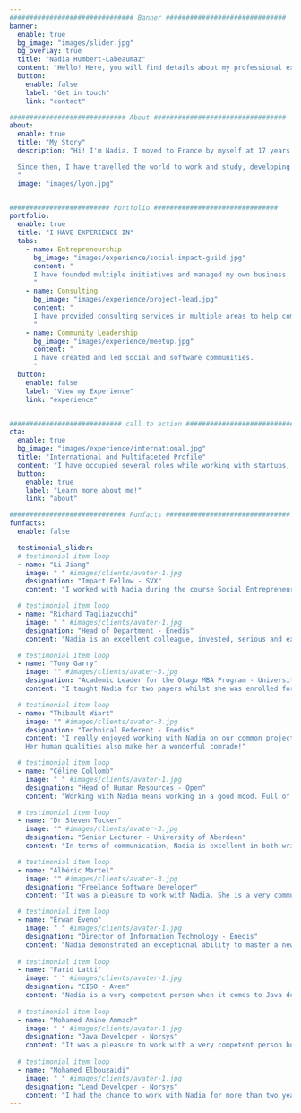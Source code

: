 ```yaml
---
############################### Banner ##############################
banner:
  enable: true
  bg_image: "images/slider.jpg"
  bg_overlay: true
  title: "Nadia Humbert-Labeaumaz"
  content: "Hello! Here, you will find details about my professional experience as well as some of my thoughts and case studies."
  button:
    enable: false
    label: "Get in touch"
    link: "contact"

############################# About #################################
about:
  enable: true
  title: "My Story"
  description: "Hi! I'm Nadia. I moved to France by myself at 17 years old.

  Since then, I have travelled the world to work and study, developing knowledge and skills in diverse fields, building up experience in entrepreneurship, consulting and leadership and learning from many cultures.
  "
  image: "images/lyon.jpg"


######################### Portfolio ###############################
portfolio:
  enable: true
  title: "I HAVE EXPERIENCE IN"
  tabs:
    - name: Entrepreneurship
      bg_image: "images/experience/social-impact-guild.jpg"
      content: "
      I have founded multiple initiatives and managed my own business.
      "      
    - name: Consulting
      bg_image: "images/experience/project-lead.jpg"
      content: "
      I have provided consulting services in multiple areas to help companies achieve strategic goals and scale up.
      "
    - name: Community Leadership
      bg_image: "images/experience/meetup.jpg"
      content: "
      I have created and led social and software communities.
      "
  button:
    enable: false
    label: "View my Experience"
    link: "experience"


############################ call to action ###########################
cta:
  enable: true
  bg_image: "images/experience/international.jpg"
  title: "International and Multifaceted Profile"
  content: "I have occupied several roles while working with startups, medium-sized and large enterprises from various industries worldwide."
  button:
    enable: true
    label: "Learn more about me!"
    link: "about"

############################# Funfacts ###############################
funfacts:
  enable: false

  testimonial_slider:
  # testimonial item loop
  - name: "Li Jiang"
    image: " " #images/clients/avater-1.jpg
    designation: "Impact Fellow - SVX"
    content: "I worked with Nadia during the course Social Entrepreneurship in Schulich MBA. I have to say that Nadia is the best person I ever want to work with in a team. She is passionate about social enterprise and doing good to society; she is capable of looking at the bigger picture to ensure the team stays on track during the process and reaches our goals successfully; she is committed to delivering the best quality work by doing tons of primary research and secondary research; and she is very insightful when analyzing the data (absolutely super strong in analytical skills). Great team player!"

  # testimonial item loop
  - name: "Richard Tagliazucchi"
    image: " " #images/clients/avater-1.jpg
    designation: "Head of Department - Enedis"
    content: "Nadia is an excellent colleague, invested, serious and extremely competent. Her departure was a real loss!"

  # testimonial item loop
  - name: "Tony Garry"
    image: "" #images/clients/avater-3.jpg
    designation: "Academic Leader for the Otago MBA Program - University of Otago"
    content: "I taught Nadia for two papers whilst she was enrolled for an MBA at the University of Otago. Nadia was able to apply both her broad business knowledge and experience and more specialised areas of expertise within the fields of marketing and strategy to solve challenging business problems to an exceptionally high standard."

  # testimonial item loop
  - name: "Thibault Wiart"
    image: "" #images/clients/avater-3.jpg
    designation: "Technical Referent - Enedis"
    content: "I really enjoyed working with Nadia on our common projects and saw her rapidly evolve technically and also in terms of confidence and communication.
    Her human qualities also make her a wonderful comrade!"

  # testimonial item loop
  - name: "Céline Collomb"
    image: " " #images/clients/avater-1.jpg
    designation: "Head of Human Resources - Open"
    content: "Working with Nadia means working in a good mood. Full of energy, convictions, desires, Nadia knows how to take a step back and bring her ideas to a team."

  # testimonial item loop
  - name: "Dr Steven Tucker"
    image: "" #images/clients/avater-3.jpg
    designation: "Senior Lecturer - University of Aberdeen"
    content: "In terms of communication, Nadia is excellent in both written and verbal forms. She [was] a well-mannered and pleasant student, with a relaxed and independent approach to learning. Nadia is more than capable of rising to a challenge and succeeding in making the most of every opportunity. All things considered, Nadia is a fully rounded, mature individual, with a talent and determination that will ensure success where ever her career takes her next."

  # testimonial item loop
  - name: "Albéric Martel"
    image: "" #images/clients/avater-3.jpg
    designation: "Freelance Software Developer"
    content: "It was a pleasure to work with Nadia. She is a very communicative and positive person. She has very good human and technical skills and is always seeking to get the best of herself as well as help others do so. It would be a pleasure to collaborate again. Reach out to her - you won't be disappointed."

  # testimonial item loop
  - name: "Erwan Eveno"
    image: " " #images/clients/avater-1.jpg
    designation: "Director of Information Technology - Enedis"
    content: "Nadia demonstrated an exceptional ability to master a new environment and new technologies. After a few weeks, she became an essential part of the project. Intellectually brilliant, Nadia adapts perfectly to her entire ecosystem, clients, colleagues, managers."
    
  # testimonial item loop
  - name: "Farid Latti"
    image: " " #images/clients/avater-1.jpg
    designation: "CISO - Avem"
    content: "Nadia is a very competent person when it comes to Java development, with the added ability to grasp and master new skills very quickly. Always in a good mood. Someone I would hire again without hesitation."
    
  # testimonial item loop
  - name: "Mohamed Amine Ammach"
    image: " " #images/clients/avater-1.jpg
    designation: "Java Developer - Norsys"
    content: "It was a pleasure to work with a very competent person both in terms of technical abilities and management. Nadia is the person with whom you want to give more than 100% without a doubt."
    
  # testimonial item loop
  - name: "Mohamed Elbouzaidi"
    image: " " #images/clients/avater-1.jpg
    designation: "Lead Developer - Norsys"
    content: "I had the chance to work with Nadia for more than two years on a big project. Nadia significantly contributed to the project's success: she took on great mentoring, leadership, and coaching responsibilities. I am also delighted to say that she is an excellent teammate, a kind person and an ideal colleague."
---
```

